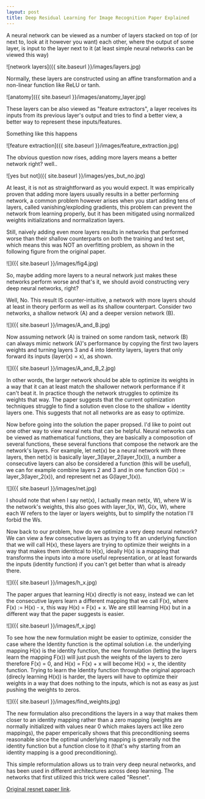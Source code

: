 ```yaml
---
layout: post
title: Deep Residual Learning for Image Recognition Paper Explained
---
```


A neural network can be viewed as a number of layers stacked on top of (or next to, look at it however you want) each other, where the output of some layer, is input to the layer next to it (at least simple neural networks can be viewed this way)

![network layers]({{ site.baseurl }}/images/layers.jpg)

Normally, these layers are constructed using an affine transformation and a non-linear function like ReLU or tanh.

![anatomy]({{ site.baseurl }}/images/anatomy_layer.jpg)

These layers can be also viewed as "feature extractors", a layer receives its  inputs from its previous layer's output and tries to find a better view, a better way to represent these inputs/features.

Something like this happens

![feature extraction]({{ site.baseurl }}/images/feature_extraction.jpg)

The obvious question now rises, adding more layers means a better network right? well..

![yes but not]({{ site.baseurl }}/images/yes_but_no.jpg)

At least, it is not as straightforward as you would expect.
It was empirically proven that adding more layers usually results in a better performing network, a common problem however arises when you start adding tens of layers, called vanishing/exploding gradients, this problem can prevent the network from learning properly, but it has been mitigated using normalized weights initializations and normalization layers.

Still, naively adding even more layers results in networks that performed worse than their shallow counterparts on both the training and test set, which means this was NOT an overfitting problem, as shown in the following figure from the original paper.

![]({{ site.baseurl }}/images/fig4.jpg)

So, maybe adding more layers to a neural network just makes these networks perform worse and that's it, we should avoid constructing very deep neural networks, right?

Well, No. This result IS counter-intuitive, a network with more layers should at least in theory perform as well as its shallow counterpart. Consider two networks, a shallow network (A) and a deeper version network (B).

![]({{ site.baseurl }}/images/A_and_B.jpg)

Now assuming network (A) is trained on some random task, network (B) can always mimic network (A)'s performance by copying the first two layers weights and turning layers 3 and 4 into Identity layers, layers that only forward its inputs (layer(x) = x), as shown.

![]({{ site.baseurl }}/images/A_and_B_2.jpg)

In other words, the larger network should be able to optimize its weights in a way that it can at least match the shallower network performance if it can't beat it. In practice though the network struggles to optimize its weights that way. The paper suggests that the current optimization techniques struggle to find a solution even close to the shallow + identity layers one. This suggests that not all networks are as easy to optimize.

Now before going into the solution the paper propsed. I'd like to point out one other way to view neural nets that can be helpful. Neural networks can be viewed as mathematical functions, they are basically a composotion of several functions, these several functions that compose the network are the network's layers. For example, let net(x) be a neural network with three layers, then net(x) is basically layer_3(layer_2(layer_1(x))), a number a consecutive layers can also be considered a function (this will be useful), we can for example combine layers 2 and 3 and in one function G(x) := layer_3(layer_2(x)), and represent net as G(layer_1(x)).

![]({{ site.baseurl }}/images/net.jpg)

I should note that when I say net(x), I actually mean net(x, W), where W is the network's weights, this also goes with layer_1(x, W), G(x, W), where each W refers to the layer or layers weights, but to simplify the notation I'll forbid the Ws.

Now back to our problem, how do we optimize a very deep neural network? We can view a few consecutive layers as trying to fit an underlying function that we will call H(x), these layers are trying to optimize their weights in a way that makes them identitcal to H(x), ideally H(x) is a mapping that transforms the inputs into a more useful representation, or at least forwards the inputs (identity function) if you can't get better than what is already there.

![]({{ site.baseurl }}/images/h_x.jpg)

The paper argues that learning H(x) directly is not easy, instead we can let the consecutive layers learn a different mapping that we call F(x), where F(x) := H(x) - x, this way H(x) = F(x) + x. We are still learning H(x) but in a different way that the paper suggests is easier.

![]({{ site.baseurl }}/images/f_x.jpg)

To see how the new formulation might be easier to optimize, consider the case where the Identity function is the optimal solution i.e. the underlying mapping H(x) is the identity function, the new formulation (letting the layers learn the mapping F(x)) will just push the weights of the layers to zero therefore F(x) = 0, and H(x) = F(x) + x will become H(x) = x, the identity function. Trying to learn the Identity function through the original approach (direcly learning H(x)) is harder, the layers will have to optimize their weights in a way that does nothing to the inputs, which is not as easy as just pushing the weights to zeros.

![]({{ site.baseurl }}/images/find_weights.jpg)

The new formulation also preconditions the layers in a way that makes them closer to an identity mapping rather than a zero mapping (weights are normally initialized with values near 0 which makes layers act like zero mappings), the paper emperically shows that this preconditioning seems reasonable since the optimal underlying mapping is generally not the identity function but a function close to it (that's why starting from an identity mapping is a good preconditioning).

This simple reformulation allows us to train very deep neural networks, and has been used in different architectures across deep learning. The networks that first utilized this trick were called "Resnet".


[Original resnet paper link](https://arxiv.org/abs/1512.03385).

